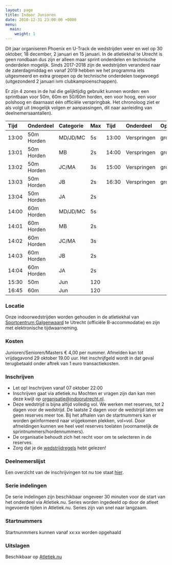 ```yaml
---
layout: page
title: Indoor Junioren
date: 2010-12-31 23:00:00 +0000
menu:
  main:
    weight: 1
---
```

Dit jaar organiseren Phoenix en U-Track de wedstrijden weer en wel op 30 oktober, 18 december, 2 januari en 15 januari. In de atletiekhal te Utrecht is geen rondbaan dus zijn er alleen maar sprint onderdelen en technische onderdelen mogelijk. Sinds 2017-2018 zijn de wedstrijden veranderd naar de zaterdagmiddag en vanaf 2019 hebben we het programma iets uitgesmeerd en extra groepen op de technische onderdelen toegevoegd (uitgezonderd 2 januari ivm clubkampioenschappen).

Er zijn 4 zones in de hal die gelijktijdig gebruikt kunnen worden: een sprintbaan voor 50m, 60m en 50/60m horden, een voor hoog, een voor polshoog en daarnaast één officiële verspringbak.
Het chronoloog ziet er als volgt uit (mogelijk volgen er aanpassingen, dit naar aanleiding van deelnemersaantallen).

| Tijd	| Onderdeel	  | Categorie	| Max  | Tijd  | Onderdeel	      | Opmerking	                | Categorie	  | Max |
| :---- | :---------- | :---------- | :--- | :---- | :--------------- | :-------------------------- | :---------- | :-- |
| 13:00	| 50m Horden  | MD/JD/MC	| 5s   | 13:00 | Verspringen	  | groep 1	                    | Jun         |	15  |
| 13:01	| 50m Horden  | MB          | 2s   | 14:00 | Verspringen	  | groep 2	                    | Jun         |	15  |
| 13:02	| 50m Horden  | JC/MA    	| 3s   | 15:00 | Verspringen	  | groep 3	                    | Jun         |	15  |
| 13:03	| 50m Horden  | JB      	| 2s   | 16:30 | Verspringen	  | groep 4	                    | Jun         |	15  |
| 13:04 | 50m Horden  | JA          | 2s   | 	   |            	  |      	                    |             |	    |
| 14:00	| 60m Horden  | MD/JD/MC    | 5s   | 	   |        	      |                             |             |     |
| 14:01	| 60m Horden  | MB          | 2s   | 	   |            	  |                             |             |	    |
| 14:02	| 60m Horden  | JC/MA       | 3s   | 	   |             	  |      	                    |             |	    |
| 14:03	| 60m Horden  | JB          | 2s   | 	   |              	  |      	                    |             |     |
| 14:04	| 60m Horden  | JA          | 2s   | 	   |              	  |      	                    |             |     |
| 15:30	| 50m 	 	  | Jun         | 120  | 	   |              	  |      	                    |             |     |
| 16:45	| 60m  	 	  | Jun         | 120  | 	   |              	  |      	                    |             |     |


### Locatie
Onze indoorwedstrijden worden gehouden in de atletiekhal van [Sportcentrum Galgenwaard](/sportcentrum-galgenwaard/) te Utrecht (officiële B-accommodatie) en zijn met elektronische tijdwaarneming.

### Kosten
Junioren/Senioren/Masters € 4,00 per nummer.
Afmelden kan tot vrijdagavond 29 oktober 19.00 uur. Het inschrijfgeld wordt in dat geval terugbetaald onder aftrek van 1 euro transactiekosten.

### Inschrijven
* Let op! Inschrijven vanaf 07 oktober 22:00
* Inschrijven gaat via atletiek.nu Mochten er vragen zijn dan kan men deze kwijt op organisatie@indoorutrecht.nl.
* Deze wedstrijd is bijna altijd volledig vol. We werken met reserves, tot 2 dagen voor de wedstrijd. De laatste 2 dagen voor de wedstrijd laten we geen reserves meer toe. Bij het afhalen van de startnummers kan er worden geïnformeerd naar vrijgekomen plekken, vol=vol. Door afmeldingen kunnen we heel veel reserves toelaten (voornamelijk de sprintnummers/hordennummers).
* De organisatie behoudt zich het recht voor om te selecteren in de reserves.
* Zorg dat je de [wedstrijdregels](/wedstrijdregels/) hebt gelezen!

### Deelnemerslijst
Een overzicht van de inschrijvingen tot nu toe staat [hier](https://www.atletiek.nu/wedstrijd/atleten/36137/).

### Serie indelingen
De serie indelingen zijn beschikbaar ongeveer 30 minuten voor de start van het onderdeel via Atletiek.nu. Series worden ingedeeld op door de atleet ingevoerde tijden in Atletiek.nu. Series zijn van snel naar langzaam.

### Startnummers
Startnunmmers kunnen vanaf xx:xx worden opgehaald

### Uitslagen
Beschikbaar op [Atletiek.nu](https://www.atletiek.nu/wedstrijd/uitslagen/36137/)